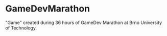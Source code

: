 GameDevMarathon
===============

"Game" created during 36 hours of GameDev Marathon at Brno University of Technology.
